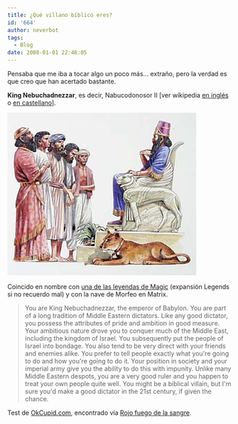 ```yaml
---
title: ¿Qué villano bíblico eres?
id: '664'
author: neverbot
tags:
  - Blog
date: 2008-01-01 22:46:05
---
```


Pensaba que me iba a tocar algo un poco más... extraño, pero la verdad es que creo que han acertado bastante.

**King Nebuchadnezzar**, es decir, Nabucodonosor II \[ver wikipedia [en inglés](http://en.wikipedia.org/wiki/Nebuchadnezzar_II) o [en castellano](http://es.wikipedia.org/wiki/Nabucodonosor_II)\].

![Nabucodonosor II](./que-villano-biblico-eres/nebuchadnezzar.jpg "Nabucodonosor II")

Coincido en nombre con [una de las leyendas de Magic](http://www.evocacion.com/nebuchadnezzar-c19229.html) (expansión Legends si no recuerdo mal) y con la nave de Morfeo en Matrix.

> You are King Nebuchadnezzar, the emperor of Babylon. You are part of a long tradition of Middle Eastern dictators. Like any good dictator, you possess the attributes of pride and ambition in good measure. Your ambitious nature drove you to conquer much of the Middle East, including the kingdom of Israel. You subsequently put the people of Israel into bondage. You also tend to be very direct with your friends and enemies alike. You prefer to tell people exactly what you're going to do and how you're going to do it. Your position in society and your imperial army give you the ability to do this with impunity. Unlike many Middle Eastern despots, you are a very good ruler and you happen to treat your own people quite well. You might be a biblical villain, but I'm sure you'd make a good dictator in the 21st century, if given the chance.

Test de [OkCupid.com](http://www.okcupid.com/tests/10531125146878970544/Which-Biblical-Villain-Are-You), encontrado vía [Rojo fuego de la sangre](http://lawbug.blogspot.com/2007/09/que-villano-biblico-soy.html).